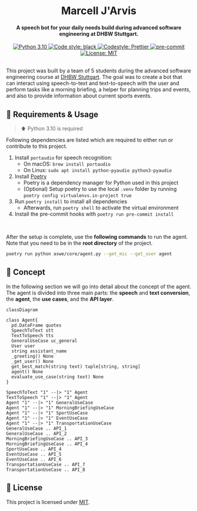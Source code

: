 <h1 align="center">
  Marcell J'Arvis
</h1>

<h4 align="center">
  A speech bot for your daily needs build during advanced software engineering at DHBW Stuttgart.
</h4>

<div align="center">
  <a href="https://www.python.org/downloads/release/python-3100/">
    <img src="https://img.shields.io/badge/python-3.10-blue.svg"
      alt="Python 3.10" />
  </a>
  <a href="https://github.com/psf/black">
    <img alt="Code style: black" src="https://img.shields.io/badge/code%20style-black-000000.svg">
  </a>
  <a href="https://github.com/prettier/prettier">
    <img src="https://img.shields.io/badge/code_style-prettier-ff69b4.svg?style=flat&logo=appveyor"
      alt="Codestyle: Prettier" />
  </a>
  <a href="https://github.com/pre-commit/pre-commit">
    <img src="https://img.shields.io/badge/pre--commit-enabled-brightgreen?logo=pre-commit&logoColor=white"
      alt="pre-commit" />
  </a>
  <a href="https://github.com/felixhoffmnn/python_template">
    <img src="https://img.shields.io/github/license/felixhoffmnn/python_template"
      alt="License: MIT" />
  </a>
</div>
<br>

<!-- TODO: Edit paragraph -->

This project was built by a team of 5 students during the advanced software engineering course at [DHBW Stuttgart](https://www.dhbw-stuttgart.de/). The goal was to create a bot that can interact using speech-to-text and text-to-speech with the user and perform tasks like a morning briefing, a helper for planning trips and events, and also to provide information about current sports events.

## :rocket: Requirements & Usage

> :arrow_up: Python 3.10 is required

Following dependencies are listed which are required to either run or contribute to this project.

1. Install `portaudio` for speech recognition:
    - On macOS: `brew install portaudio`
    - On Linux: `sudo apt install python-pyaudio python3-pyaudio`
2. Install [Poetry](https://python-poetry.org/docs/#installation)
    - Poetry is a dependency manager for Python used in this project
    - (Optional) Setup poetry to use the local `.venv` folder by running `poetry config virtualenvs.in-project true`
3. Run `poetry install` to install all dependencies
    - Afterwards, run `poetry shell` to activate the virtual environment
4. Install the pre-commit hooks with `poetry run pre-commit install`

<br>

After the setup is complete, use the **following commands** to run the agent. Note that you need to be in the **root directory** of the project.

```bash
poetry run python aswe/core/agent.py --get_mic --get_user agent
```

## :speech_balloon: Concept

In the following section we will go into detail about the concept of the agent. The agent is divided into three main parts: the **speech** and **text conversion**, the **agent**, the **use cases**, and the **API layer**.

```mermaid
classDiagram

class Agent{
  pd.DataFrame quotes
  SpeechToText stt
  TextToSpeech tts
  GeneralUseCase uc_general
  User user
  string assistant_name
  _greeting() None
  _get_user() None
  get_best_match(string text) tuple[string, string]
  agent() None
  evaluate_use_case(string text) None
}

SpeechToText "1" --|> "1" Agent
TextToSpeech "1" --|> "1" Agent
Agent "1" --|> "1" GeneralUseCase
Agent "1" --|> "1" MorningBriefingUseCase
Agent "1" --|> "1" SportUseCase
Agent "1" --|> "1" EventUseCase
Agent "1" --|> "1" TransportationUseCase
GeneralUseCase .. API_1
GeneralUseCase .. API_2
MorningBriefingUseCase .. API_3
MorningBriefingUseCase .. API_4
SportUseCase .. API_4
EventUseCase .. API_5
EventUseCase .. API_6
TransportationUseCase .. API_7
TransportationUseCase .. API_8
```

## :memo: License

This project is licensed under [MIT](https://github.com/felixhoffmnn/aswe/blob/main/LICENSE).
